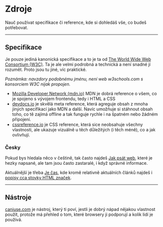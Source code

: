 # Zdroje

Nauč používat specifikace či reference, kde si dohledáš vše, co budeš potřebovat. 

----

## Specifikace

Je pouze jediná kanonická specifikace a to je ta od [The World Wide Web Consortium (W3C)](https://www.w3.org/). Ta je ale velmi podrobná a technická a není snadné jí rozumět. Proto jsou tu jiné, víc praktické.

_Poznámka: navzdory podobnému jménu, není web w3schools.com s konsorciem W3C nijak propojen._

* [Mozilla Developer Network (mdn.io)](https://mdn.io) MDN je dobrá reference o všem, co je spojeno s vývojem frontendu, tedy i HTML a CSS
* [devdocs.io](https://devdocs.io) je skvělá meta reference, která agreguje obsah z mnoha jiných specifikací jako MDN a další. Navíc umožňuje si stáhnout obsah toho, co tě zajímá offline a tak funguje rychle i na špatném nebo žádném připojení.
* [cssreference.io](http://cssreference.io) je CSS reference, která sice neobsahuje všechny vlastnosti, ale ukazuje vizuálně u těch důležitých (i těch méně), co a jak ovlivňují.

### Česky

Pokud bys hledala něco v češtině, tak často najdeš [Jak psát web](http://jakpsatweb.cz/), které je hezky napsané, ale tam jsou často zastaralé, i když správné informace. 

Aktuálnější je třeba [Je čas](http://jecas.cz/), kde kromě relativně aktuálních článků najdeš i [popisy cca stovky HTML značek](http://jecas.cz/vsechny-html-znacky). 

----

## Nástroje

[caniuse.com](http://caniuse.com) je nástroj, který ti poví, jestli je dobrý nápad nějakou vlastnost použít, protože má přehled o tom, které browsery ji podporují a kolik lidí je používá.
